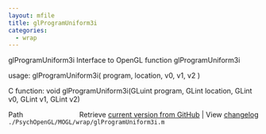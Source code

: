 ```yaml
---
layout: mfile
title: glProgramUniform3i
categories:
  - wrap
---
```


glProgramUniform3i  Interface to OpenGL function glProgramUniform3i

usage:  glProgramUniform3i\( program, location, v0, v1, v2 \)

C function:  void glProgramUniform3i\(GLuint program, GLint location, GLint v0, GLint v1, GLint v2\)


<div class="code_header" style="text-align:right;">
  <span style="float:left;">Path&nbsp;&nbsp;</span> <span class="counter">Retrieve <a href=
  "https://raw.github.com/Psychtoolbox-3/Psychtoolbox-3/beta/./PsychOpenGL/MOGL/wrap/glProgramUniform3i.m">current version from GitHub</a> | View <a href=
  "https://github.com/Psychtoolbox-3/Psychtoolbox-3/commits/beta/./PsychOpenGL/MOGL/wrap/glProgramUniform3i.m">changelog</a></span>
</div>
<div class="code">
  <code>./PsychOpenGL/MOGL/wrap/glProgramUniform3i.m</code>
</div>
